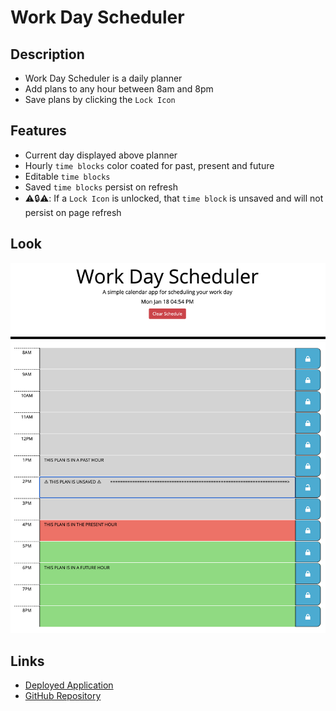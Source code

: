 # Work Day Scheduler

## Description
* Work Day Scheduler is a daily planner
* Add plans to any hour between 8am and 8pm
* Save plans by clicking the `Lock Icon`

## Features
* Current day displayed above planner
* Hourly `time blocks` color coated for past, present and future
* Editable `time blocks`
* Saved `time blocks` persist on refresh
* ⚠️🔒⚠️: If a `Lock Icon` is unlocked, that `time block` is unsaved and will not persist on page refresh

## Look
![Screen Shot](./assets/images/screenshot.png)

## Links
- [Deployed Application](https://matt-gross-27.github.io/daily-planner/)
- [GitHub Repository](https://github.com/matt-gross-27/daily-planner)